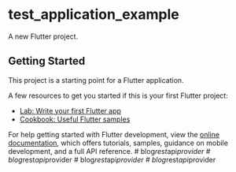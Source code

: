 # test_application_example

A new Flutter project.

## Getting Started

This project is a starting point for a Flutter application.

A few resources to get you started if this is your first Flutter project:

- [Lab: Write your first Flutter app](https://docs.flutter.dev/get-started/codelab)
- [Cookbook: Useful Flutter samples](https://docs.flutter.dev/cookbook)

For help getting started with Flutter development, view the
[online documentation](https://docs.flutter.dev/), which offers tutorials,
samples, guidance on mobile development, and a full API reference.
#   b l o g _ r e s t _ a p i _ p r o v i d e r  
 #   b l o g _ r e s t _ a p i _ p r o v i d e r  
 #   b l o g _ r e s t _ a p i _ p r o v i d e r  
 #   b l o g _ r e s t _ a p i _ p r o v i d e r  
 